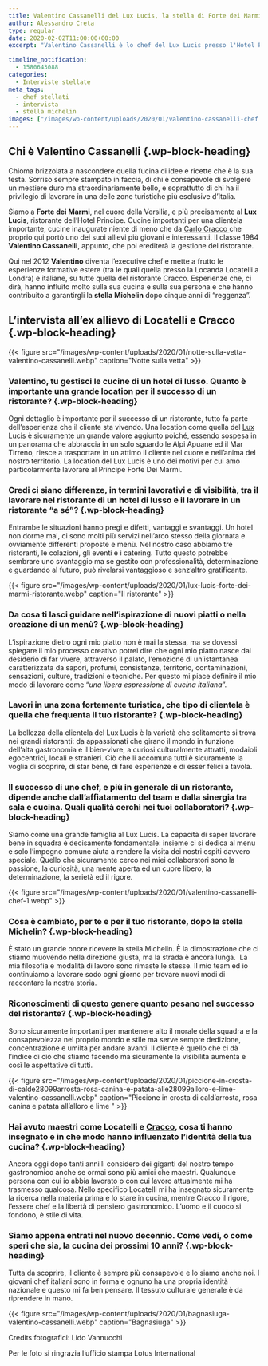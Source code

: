 ```yaml
---
title: Valentino Cassanelli del Lux Lucis, la stella di Forte dei Marmi
author: Alessandro Creta
type: regular
date: 2020-02-02T11:00:00+00:00
excerpt: "Valentino Cassanelli è lo chef del Lux Lucis presso l'Hotel Principe di Forte dei Marmi. Una stella Michelin, è stato allievo di Carlo Cracco e Giorgio Locatelli. Le sue parole"

timeline_notification:
  - 1580643088
categories:
  - Interviste stellate
meta_tags:
  - chef stellati
  - intervista
  - stella michelin
images: ["/images/wp-content/uploads/2020/01/valentino-cassanelli-chef.webp"]
---
```

## Chi è Valentino Cassanelli {.wp-block-heading}

Chioma brizzolata a nascondere quella fucina di idee e ricette che è la sua testa. Sorriso sempre stampato in faccia, di chi è consapevole di svolgere un mestiere duro ma straordinariamente bello, e soprattutto di chi ha il privilegio di lavorare in una delle zone turistiche più esclusive d’Italia.

Siamo a **Forte dei Marmi**, nel cuore della Versilia, e più precisamente al **Lux Lucis**, ristorante dell&#8217;Hotel Principe. Cucine importanti per una clientela importante, cucine inaugurate niente di meno che da <a href="https://aleepepe.com/2019/12/29/tv-il-mio-posto-e-in-cucina-parola-di-carlo-cracco/" target="_blank" rel="noreferrer noopener" aria-label=" (apre in una nuova scheda)">Carlo Cracco </a>che proprio qui portò uno dei suoi allievi più giovani e interessanti. Il classe 1984 **Valentino Cassanelli**, appunto, che poi erediterà la gestione del ristorante. 

Qui nel 2012 **Valentino** diventa l’executive chef e mette a frutto le esperienze formative estere (tra le quali quella presso la Locanda Locatelli a Londra) e italiane, su tutte quella del ristorante Cracco. Esperienze che, ci dirà, hanno influito molto sulla sua cucina e sulla sua persona e che hanno contribuito a garantirgli la **stella Michelin** dopo cinque anni di &#8220;reggenza&#8221;.

## L&#8217;intervista all&#8217;ex allievo di Locatelli e Cracco {.wp-block-heading}


{{< figure src="/images/wp-content/uploads/2020/01/notte-sulla-vetta-valentino-cassanelli.webp" caption="Notte sulla vetta" >}}


### **Valentino, tu gestisci le cucine di un hotel di lusso. Quanto è importante una grande location per il successo di un ristorante?** {.wp-block-heading}

Ogni dettaglio è importante per il successo di un ristorante, tutto fa parte dell’esperienza che il cliente sta vivendo. Una location come quella del <a href="https://principefortedeimarmi.com/ristoranti-e-bar/lux-lucis/" target="_blank" rel="noreferrer noopener" aria-label=" (apre in una nuova scheda)">Lux Lucis</a> è sicuramente un grande valore aggiunto poiché, essendo sospesa in un panorama che abbraccia in un solo sguardo le Alpi Apuane ed il Mar Tirreno, riesce a trasportare in un attimo il cliente nel cuore e nell’anima del nostro territorio. La location del Lux Lucis è uno dei motivi per cui amo particolarmente lavorare al Principe Forte Dei Marmi.

### **Credi ci siano differenze, in termini lavorativi e di visibilità, tra il lavorare nel ristorante di un hotel di lusso e il lavorare in un ristorante “a sé”?** {.wp-block-heading}

Entrambe le situazioni hanno pregi e difetti, vantaggi e svantaggi. Un hotel non dorme mai, ci sono molti più servizi nell’arco stesso della giornata e ovviamente differenti proposte e menù. Nel nostro caso abbiamo tre ristoranti, le colazioni, gli eventi e i catering. Tutto questo potrebbe sembrare uno svantaggio ma se gestito con professionalità, determinazione e guardando al futuro, può rivelarsi vantaggioso e senz’altro gratificante.


{{< figure src="/images/wp-content/uploads/2020/01/lux-lucis-forte-dei-marmi-ristorante.webp" caption="Il ristorante" >}}


### **Da cosa ti lasci guidare nell’ispirazione di nuovi piatti o nella creazione di un menù?** {.wp-block-heading}

L’ispirazione dietro ogni mio piatto non è mai la stessa, ma se dovessi spiegare il mio processo creativo potrei dire che ogni mio piatto nasce dal desiderio di far vivere, attraverso il palato, l’emozione di un&#8217;istantanea caratterizzata da sapori, profumi, consistenze, territorio, contaminazioni, sensazioni, culture, tradizioni e tecniche. Per questo mi piace definire il mio modo di lavorare come “_una libera espressione di cucina italiana_”.

### **Lavori in una zona fortemente turistica, che tipo di clientela è quella che frequenta il tuo ristorante?** {.wp-block-heading}

La bellezza della clientela del Lux Lucis è la varietà che solitamente si trova nei grandi ristoranti: da appassionati che girano il mondo in funzione dell’alta gastronomia e il bien-vivre, a curiosi culturalmente attratti, modaioli egocentrici, locali e stranieri. Ciò che li accomuna tutti è sicuramente la voglia di scoprire, di star bene, di fare esperienze e di esser felici a tavola.

### **Il successo di uno chef, e più in generale di un ristorante, dipende anche dall’affiatamento del team e dalla sinergia tra sala e cucina. Quali qualità cerchi nei tuoi collaboratori?** {.wp-block-heading}

Siamo come una grande famiglia al Lux Lucis. La capacità di saper lavorare bene in squadra è decisamente fondamentale: insieme ci si dedica al menu e solo l’impegno comune aiuta a rendere la visita dei nostri ospiti davvero speciale. Quello che sicuramente cerco nei miei collaboratori sono la passione, la curiosità, una mente aperta ed un cuore libero, la determinazione, la serietà ed il rigore.


{{< figure src="/images/wp-content/uploads/2020/01/valentino-cassanelli-chef-1.webp" >}}


### **Cosa è cambiato, per te e per il tuo ristorante, dopo la stella Michelin?** {.wp-block-heading}

È stato un grande onore ricevere la stella Michelin. È la dimostrazione che ci stiamo muovendo nella direzione giusta, ma la strada è ancora lunga.&nbsp; La mia filosofia e modalità di lavoro sono rimaste le stesse. Il mio team ed io continuiamo a lavorare sodo ogni giorno per trovare nuovi modi di raccontare la nostra storia.

### **Riconoscimenti di questo genere quanto pesano nel successo del ristorante?**  {.wp-block-heading}

Sono sicuramente importanti per mantenere alto il morale della squadra e la consapevolezza nel proprio mondo e stile ma serve sempre dedizione, concentrazione e umiltà per andare avanti. Il cliente è quello che ci dà l’indice di ciò che stiamo facendo ma sicuramente la visibilità aumenta e così le aspettative di tutti.


{{< figure src="/images/wp-content/uploads/2020/01/piccione-in-crosta-di-calde28099arrosta-rosa-canina-e-patata-alle28099alloro-e-lime-valentino-cassanelli.webp" caption="Piccione in crosta di cald’arrosta, rosa canina e patata all’alloro e lime " >}}


### **Hai avuto maestri come Locatelli e <a href="https://aleepepe.com/2019/12/29/tv-il-mio-posto-e-in-cucina-parola-di-carlo-cracco/" target="_blank" rel="noreferrer noopener" aria-label=" (apre in una nuova scheda)">Cracco</a>, cosa ti hanno insegnato e in che modo hanno influenzato l’identità della tua cucina?**  {.wp-block-heading}

Ancora oggi dopo tanti anni li considero dei giganti del nostro tempo gastronomico anche se ormai sono più amici che maestri. Qualunque persona con cui io abbia lavorato o con cui lavoro attualmente mi ha trasmesso qualcosa. Nello specifico Locatelli mi ha insegnato sicuramente la ricerca nella materia prima e lo stare in cucina, mentre Cracco il rigore, l’essere chef e la libertà di pensiero gastronomico. L’uomo e il cuoco si fondono, è stile di vita.

### **Siamo appena entrati nel nuovo decennio. Come vedi, o come speri che sia, la cucina dei prossimi 10 anni?** {.wp-block-heading}

Tutta da scoprire, il cliente è sempre più consapevole e lo siamo anche noi. I giovani chef italiani sono in forma e ognuno ha una propria identità nazionale e questo mi fa ben pensare. Il tessuto culturale generale è da riprendere in mano.


{{< figure src="/images/wp-content/uploads/2020/01/bagnasiuga-valentino-cassanelli.webp" caption="Bagnasiuga" >}}


Credits fotografici: Lido Vannucchi

Per le foto si ringrazia l&#8217;ufficio stampa Lotus International